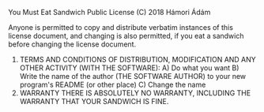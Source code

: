 You Must Eat Sandwich Public License
(C) 2018 Hámori Ádám

Anyone is permitted to copy and distribute verbatim
instances of this license document, and changing
is also permitted, if you eat a sandwich before
changing the license document.

1) TERMS AND CONDITIONS OF DISTRIBUTION, MODIFICATION AND ANY OTHER ACTIVITY (WITH THE SOFTWARE):
    A) Do what you want
    B) Write the name of the author (THE SOFTWARE AUTHOR) to your new program's README (or other place)
    C) Change the name
2) WARRANTY
THERE IS ABSOLUTELY NO WARRANTY, INCLUDING THE WARRANTY THAT YOUR SANDWICH IS FINE.
